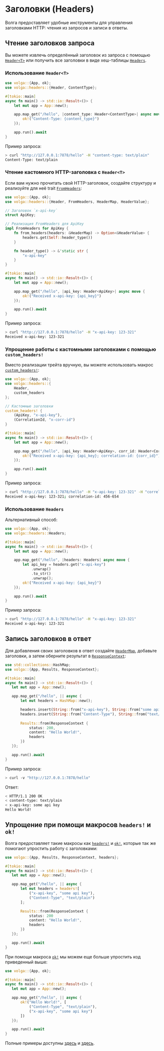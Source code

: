 # Заголовки (Headers)

Волга предоставляет удобные инструменты для управления заголовками HTTP: чтения из запросов и записи в ответы.

## Чтение заголовков запроса

Вы можете извлечь определённый заголовок из запроса с помощью [`Header<T>`](https://docs.rs/volga/latest/volga/app/endpoints/args/headers/struct.Header.html) или получить все заголовки в виде хеш-таблицы [`Headers`](https://docs.rs/volga/latest/volga/app/endpoints/args/headers/struct.Headers.html).

### Использование `Header<T>`
```rust
use volga::{App, ok};
use volga::headers::{Header, ContentType};

#[tokio::main]
async fn main() -> std::io::Result<()> {
    let mut app = App::new();

    app.map_get("/hello", |content_type: Header<ContentType>| async move {
        ok!("Content-Type: {content_type}")
    });

    app.run().await
}
```
Пример запроса:
```bash
> curl "http://127.0.0.1:7878/hello" -H "content-type: text/plain"
Content-Type: text/plain
```

### Чтение кастомного HTTP-заголовка с `Header<T>`
Если вам нужно прочитать свой HTTP-заголовок, создайте структуру и реализуйте для неё trait [`FromHeaders`](https://docs.rs/volga/latest/volga/app/endpoints/args/headers/trait.FromHeaders.html):
```rust
use volga::{App, ok};
use volga::headers::{Header, FromHeaders, HeaderMap, HeaderValue};

// Заголовок `x-api-key`
struct ApiKey;

// Реализация FromHeaders для ApiKey
impl FromHeaders for ApiKey {
    fn from_headers(headers: &HeaderMap) -> Option<&HeaderValue> {
        headers.get(Self::header_type())
    }

    fn header_type() -> &'static str {
        "x-api-key"
    }
}

#[tokio::main]
async fn main() -> std::io::Result<()> {
    let mut app = App::new();

    app.map_get("/hello", |api_key: Header<ApiKey>| async move {
        ok!("Received x-api-key: {api_key}")
    });

    app.run().await
}
```
Пример запроса:
```bash
> curl "http://127.0.0.1:7878/hello" -H "x-api-key: 123-321"
Received x-api-key: 123-321
```

### Упрощение работы с кастомными заголовками с помощью `custom_headers!`
Вместо реализации трейта вручную, вы можете использовать макрос [`custom_headers!`](https://docs.rs/volga/latest/volga/app/endpoints/args/headers/macro.custom_headers.html):
```rust
use volga::{App, ok};
use volga::headers::{
    Header,
    custom_headers
};

// Кастомные заголовки
custom_headers! {
    (ApiKey, "x-api-key"),
    (CorrelationId, "x-corr-id")
}

#[tokio::main]
async fn main() -> std::io::Result<()> {
    let mut app = App::new();

    app.map_get("/hello", |api_key: Header<ApiKey>, corr_id: Header<CorrelationId>| async move {
        ok!("Received x-api-key: {api_key}; correlation-id: {corr_id}")
    });

    app.run().await
}
```
Пример запроса:
```bash
> curl "http://127.0.0.1:7878/hello" -H "x-api-key: 123-321" -H "correlation-id: 456-654"
Received x-api-key: 123-321; correlation-id: 456-654
```

### Использование `Headers`
Альтернативный способ:
```rust
use volga::{App, ok};
use volga::headers::Headers;

#[tokio::main]
async fn main() -> std::io::Result<()> {
    let mut app = App::new();

    app.map_get("/hello", |headers: Headers| async move {
        let api_key = headers.get("x-api-key")
            .unwrap()
            .to_str()
            .unwrap();
        ok!("Received x-api-key: {api_key}")
    });

    app.run().await
}
```
Пример запроса:
```bash
> curl "http://127.0.0.1:7878/hello" -H "x-api-key: 123-321"
Received x-api-key: 123-321
```

## Запись заголовков в ответ
Для добавления своих заголовков в ответ создайте [`HeaderMap`](https://docs.rs/http/latest/http/header/struct.HeaderMap.html), добавьте заголовки, а затем оберните результат в [`ResponseContext`](https://docs.rs/volga/latest/volga/app/results/struct.ResponseContext.html):
```rust
use std::collections::HashMap;
use volga::{App, Results, ResponseContext};

#[tokio::main]
async fn main() -> std::io::Result<()> {
   let mut app = App::new();

   app.map_get("/hello", || async {
       let mut headers = HashMap::new();

       headers.insert(String::from("x-api-key"), String::from("some api key"));
       headers.insert(String::from("Content-Type"), String::from("text/plain"));
       
       Results::from(ResponseContext {
           status: 200,
           content: "Hello World!",
           headers
       })
   });

   app.run().await
}
```
Пример запроса:
```bash
> curl -v "http://127.0.0.1:7878/hello"
```
Ответ:
```bash
< HTTP/1.1 200 OK
< content-type: text/plain
< x-api-key: some api key
Hello World!
```

## Упрощение при помощи макросов `headers!` и `ok!`
Волга предоставляет такие макросы как [`headers!`](https://docs.rs/volga/latest/volga/macro.headers.html) и [`ok!`](https://docs.rs/volga/latest/volga/macro.ok.html), которые так же помогают упростить работу с заголовками:
```rust
use volga::{App, Results, ResponseContext, headers};

#[tokio::main]
async fn main() -> std::io::Result<()> {
   let mut app = App::new();

   app.map_get("/hello", || async {
       let mut headers = headers![
           ("x-api-key", "some api key"),
           ("Content-Type", "text/plain")
       ];

       Results::from(ResponseContext {
           status: 200
           content: "Hello World!",
           headers
       })
   });

   app.run().await
}
```
При помощи макроса [`ok!`](https://docs.rs/volga/latest/volga/macro.ok.html) мы можем еще больше упростить код приведенный выше:
```rust
use volga::{App, ok};

#[tokio::main]
async fn main() -> std::io::Result<()> {
   let mut app = App::new();

   app.map_get("/hello", || async {
       ok!("Hello World!", [
           ("Content-Type", "text/plain"),
           ("x-api-key", "some api key")
       ])
   });

   app.run().await
}
```
Полные примеры доступны [здесь](https://github.com/RomanEmreis/volga/blob/main/examples/headers.rs) и [здесь](https://github.com/RomanEmreis/volga/blob/main/examples/custom_request_headers.rs).